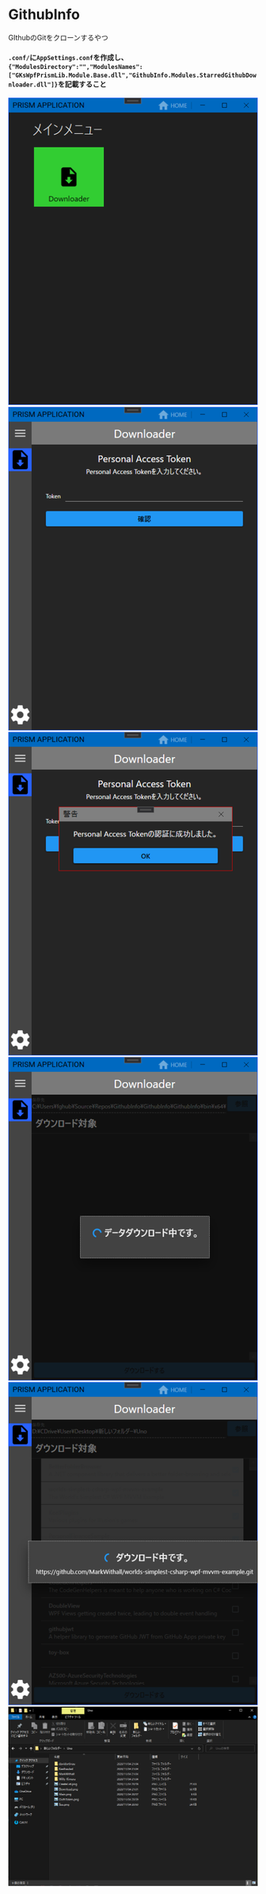 # GithubInfo
GIthubのGitをクローンするやつ

#### ```.conf/```に```AppSettings.conf```を作成し、```{"ModulesDirectory":"","ModulesNames":["GKsWpfPrismLib.Module.Base.dll","GithubInfo.Modules.StarredGithubDownloader.dll"]}```を記載すること

![](./Main.png)
![](./OuthToken.png)
![](./Sus.png)
![](./CreateList.png)
![](./Download.png)
![](./Explorer.png)

